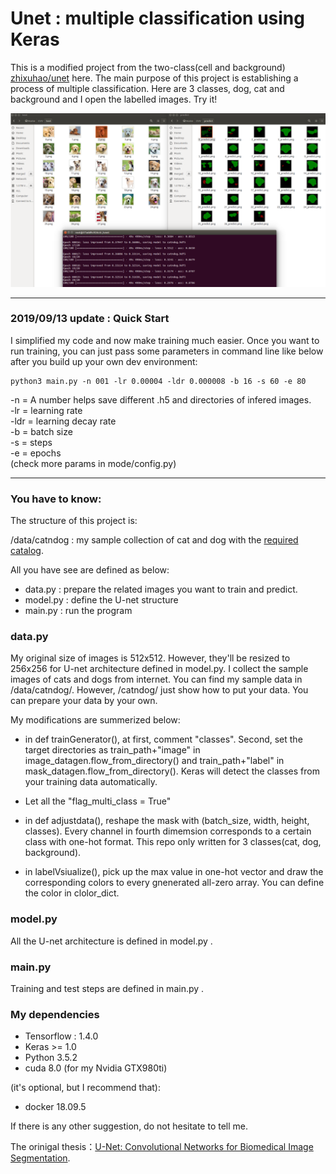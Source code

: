 # Unet : multiple classification using Keras

This is a modified project from the two-class(cell and background) [zhixuhao/unet](https://github.com/zhixuhao/unet.git) here. The main purpose of this project is establishing a process of multiple classification. Here are 3 classes, dog, cat and background and I open the labelled images. Try it!

![image](pic_modified_catndog.png)

--------------------------------------------------------------------------------
### 2019/09/13 update : Quick Start

I simplified my code and now make training much easier.
Once you want to run training, you can just pass some parameters in command line like below after you build up your own dev environment:
```
python3 main.py -n 001 -lr 0.00004 -ldr 0.000008 -b 16 -s 60 -e 80
```

-n   = A number helps save different .h5 and directories of infered images.  
-lr  = learning rate  
-ldr = learning decay rate  
-b   = batch size  
-s   = steps  
-e   = epochs  
(check more params in mode/config.py)

--------------------------------------------------------------------------------


### You have to know:
The structure of this project is:

/data/catndog : my sample collection of cat and dog with the [required catalog](https://gist.github.com/fchollet/0830affa1f7f19fd47b06d4cf89ed44d). 

All you have see are defined as below:
* data.py : prepare the related images you want to train and predict.
* model.py : define the U-net structure
* main.py : run the program


### data.py

My original size of images is 512x512. However, they'll be resized to 256x256 for U-net architecture defined in model.py. I collect the sample images of cats and dogs from internet. You can find my sample data in /data/catndog/. However, /catndog/ just show how to put your data. You can prepare your data by your own.

My modifications are summerized below:

* in def trainGenerator(), at first, comment "classes". Second, set the target directories as train_path+"image" in image_datagen.flow_from_directory() and train_path+"label" in mask_datagen.flow_from_directory(). Keras will detect the classes from your training data automatically.

* Let all the "flag_multi_class = True"

* in def adjustdata(), reshape the mask with (batch_size, width, height, classes). Every channel in fourth dimemsion corresponds to a certain class with one-hot format. This repo only written for 3 classes(cat, dog, background).

* in labelVsiualize(), pick up the max value in one-hot vector and draw the corresponding colors to every gnenerated all-zero array. You can define the color in clolor_dict.

### model.py

All the U-net architecture is defined in model.py .


### main.py

Training and test steps are defined in main.py .


### My dependencies

* Tensorflow : 1.4.0
* Keras >= 1.0
* Python 3.5.2
* cuda 8.0 (for my Nvidia GTX980ti)


(it's optional, but I recommend that):

* docker 18.09.5



If there is any other suggestion, do not hesitate to tell me.





The orinigal thesis：[U-Net: Convolutional Networks for Biomedical Image Segmentation](http://lmb.informatik.uni-freiburg.de/people/ronneber/u-net/). 

